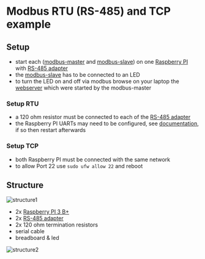 # Modbus RTU (RS-485) and TCP example

## Setup
- start each ([modbus-master](https://github.com/annabadsi/modbus/tree/master/modbus-master) and [modbus-slave](https://github.com/annabadsi/modbus/tree/master/modbus-slave)) on one [Raspberry PI](https://www.reichelt.de/raspberry-pi-3-b-4x-1-4-ghz-1-gb-ram-wlan-bt-raspberry-pi-3b-p217696.html?PROVID=2788&gclid=CjwKCAjwxrzoBRBBEiwAbtX1n1o4QIg8uV4L9559LD1cWGnWN1Uzz1JDwLJy6BZEkQ_UwnEOCxNHvxoCBtoQAvD_BwE&&r=1) with [RS-485 adapter](https://www.reichelt.de/raspberry-pi-shield-rs485-schnittstelle-rpi-rs485-p162304.html)
- the [modbus-slave](https://github.com/annabadsi/modbus/tree/master/modbus-slave) has to be connected to an LED
- to turn the LED on and off via modbus browse on your laptop the [webserver](http://192.168.xxx.xx:5000/) which were started by the modbus-master

### Setup RTU
- a 120 ohm resistor must be connected to each of the [RS-485 adapter](https://www.reichelt.de/raspberry-pi-shield-rs485-schnittstelle-rpi-rs485-p162304.html)
- the Raspberry PI UARTs may need to be configured, see [documentation](https://www.raspberrypi.org/documentation/configuration/uart.md), if so then restart afterwards

### Setup TCP
- both Raspberry PI must be connected with the same network
- to allow Port 22 use `sudo ufw allow 22` and reboot

## Structure

![structure1](https://raw.githubusercontent.com/annabadsi/modbus/master/img/structure1.PNG)

- 2x [Raspberry PI 3 B+](https://www.reichelt.de/raspberry-pi-3-b-4x-1-4-ghz-1-gb-ram-wlan-bt-raspberry-pi-3b-p217696.html?PROVID=2788&gclid=CjwKCAjwxrzoBRBBEiwAbtX1n1o4QIg8uV4L9559LD1cWGnWN1Uzz1JDwLJy6BZEkQ_UwnEOCxNHvxoCBtoQAvD_BwE&&r=1)
- 2x [RS-485 adapter](https://www.reichelt.de/raspberry-pi-shield-rs485-schnittstelle-rpi-rs485-p162304.html)
- 2x 120 ohm termination resistors  
- serial cable
- breadboard & led

![structure2](https://raw.githubusercontent.com/annabadsi/modbus/master/img/structure2.jpg)
